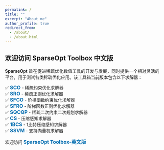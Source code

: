```yaml
---
permalink: /
title: ""
excerpt: "About me"
author_profile: true
redirect_from: 
  - /about/
  - /about.html
---
```


<style>
a:link {
  text-decoration: none;
}

a:visited {
  text-decoration: none;
}

a:hover {
  text-decoration: underline;
}

a:active {
  text-decoration: underline;
}
</style>


##  欢迎访问 SparseOpt Toolbox 中文版

<div style="text-align:justify">  
<b>SparseOpt</b> 旨在促进稀疏优化数值工具的开发与发展，同时提供一个相对灵活的平台，用于测试各类稀疏优化应用。该工具箱当前版本包含以下求解器：
</div>

<p style="line-height: 2;"></p>

<div style="text-align:justify"> ✅ <a style="font-size: 16px; font-weight: bold;color:#006DB0" href="https://sparseopt-cn.github.io/SCO/" target="_blank">SCO</a> - 稀疏约束优化求解器</div>
<div style="text-align:justify"> ✅ <a style="font-size: 16px; font-weight: bold;color:#006DB0" href="https://sparseopt-cn.github.io/SRO/" target="_blank">SRO</a> - 稀疏正则优化求解器</div>
<div style="text-align:justify"> ✅ <a style="font-size: 16px; font-weight: bold;color:#006DB0" href="https://sparseopt-cn.github.io/SFCO/" target="_blank">SFCO</a> - 阶梯函数约束优化求解器</div>
<div style="text-align:justify"> ✅ <a style="font-size: 16px; font-weight: bold;color:#006DB0" href="https://sparseopt-cn.github.io/SFRO/" target="_blank">SFRO</a> - 阶梯函数正则优化求解器</div>
<div style="text-align:justify"> ✅ <a style="font-size: 16px; font-weight: bold;color:#006DB0" href="https://sparseopt-cn.github.io/SQCQP/" target="_blank">SQCQP</a> - 稀疏二次约束二次规划求解器</div>
<div style="text-align:justify"> ✅ <a style="font-size: 16px; font-weight: bold;color:#006DB0" href="https://sparseopt-cn.github.io/CS/" target="_blank">CS</a> - 压缩感知求解器</div>
<div style="text-align:justify"> ✅ <a style="font-size: 16px; font-weight: bold;color:#006DB0" href="https://sparseopt-cn.github.io/1BCS/" target="_blank">1BCS</a> - 1比特压缩感知求解器</div>
<div style="text-align:justify"> ✅ <a style="font-size: 16px; font-weight: bold;color:#006DB0" href="https://sparseopt-cn.github.io/SSVM/" target="_blank">SSVM</a> - 支持向量机求解器</div>

<p style="line-height: 2;"></p>
<div style="text-align:justify">  
欢迎访问 <a style="font-size: 16px; font-weight: bold;color:#006DB0" href="https://sparseopt.github.io" target="_blank">SparseOpt Toolbox-英文版</a>
</div>
